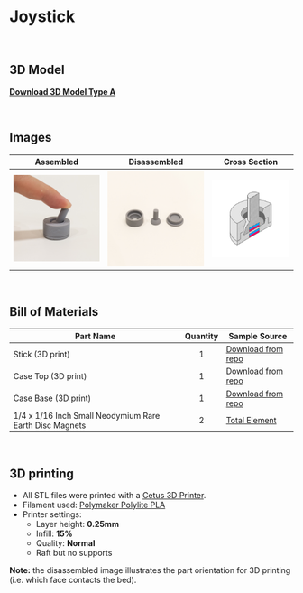 # Joystick
<br>

## 3D Model

[**Download 3D Model Type A**](https://a360.co/2IVoINM)

<br>

## Images

| Assembled | Disassembled | Cross Section |
| --- | --- | --- |
| ![Joystick](Joystick_Assembled.png) | ![Joystick](Joystick_Disassembled.png) | ![Joystick](X_Joystick.png) |

<br>

## Bill of Materials

| Part Name | Quantity | Sample Source |
| --- | :---: | --- |
| Stick (3D print) | 1 | [Download from repo](Print_Joystick_Stick.stl) |
| Case Top (3D print) | 1 | [Download from repo](Print_Joystick_CaseA.stl) |
| Case Base (3D print) | 1 | [Download from repo](Print_Joystick_CaseB.stl) |
| 1/4 x 1/16 Inch Small Neodymium Rare Earth Disc Magnets  | 2 | [Total Element](https://totalelement.com/collections/disc-magnets/products/totalelement-1-4-x-1-16-inch-neodymium-rare-earth-disc-magnets-n48-100-pack) |

<br>

## 3D printing
* All STL files were printed with a [Cetus 3D Printer](https://www.cetus3d.com/).
* Filament used: [Polymaker Polylite PLA](http://www.polymaker.com/shop/polylitetrade/)
* Printer settings:
  * Layer height: **0.25mm**
  * Infill: **15%**
  * Quality: **Normal**
  * Raft but no supports

**Note:** the disassembled image illustrates the part orientation for 3D printing (i.e. which face contacts the bed).